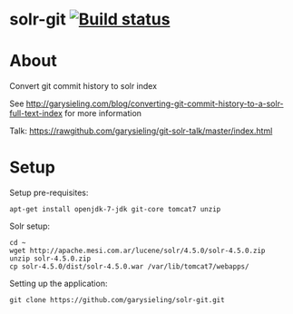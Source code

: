 # solr-git [![Build status](https://travis-ci.org/rcook/solr-git.png)](https://travis-ci.org/rcook/solr-git)

About
=====

Convert git commit history to solr index

See http://garysieling.com/blog/converting-git-commit-history-to-a-solr-full-text-index for more information

Talk: https://rawgithub.com/garysieling/git-solr-talk/master/index.html

Setup
=====

Setup pre-requisites:
```
apt-get install openjdk-7-jdk git-core tomcat7 unzip
```

Solr setup:
```
cd ~
wget http://apache.mesi.com.ar/lucene/solr/4.5.0/solr-4.5.0.zip
unzip solr-4.5.0.zip
cp solr-4.5.0/dist/solr-4.5.0.war /var/lib/tomcat7/webapps/
```

Setting up the application:
```
git clone https://github.com/garysieling/solr-git.git
```
